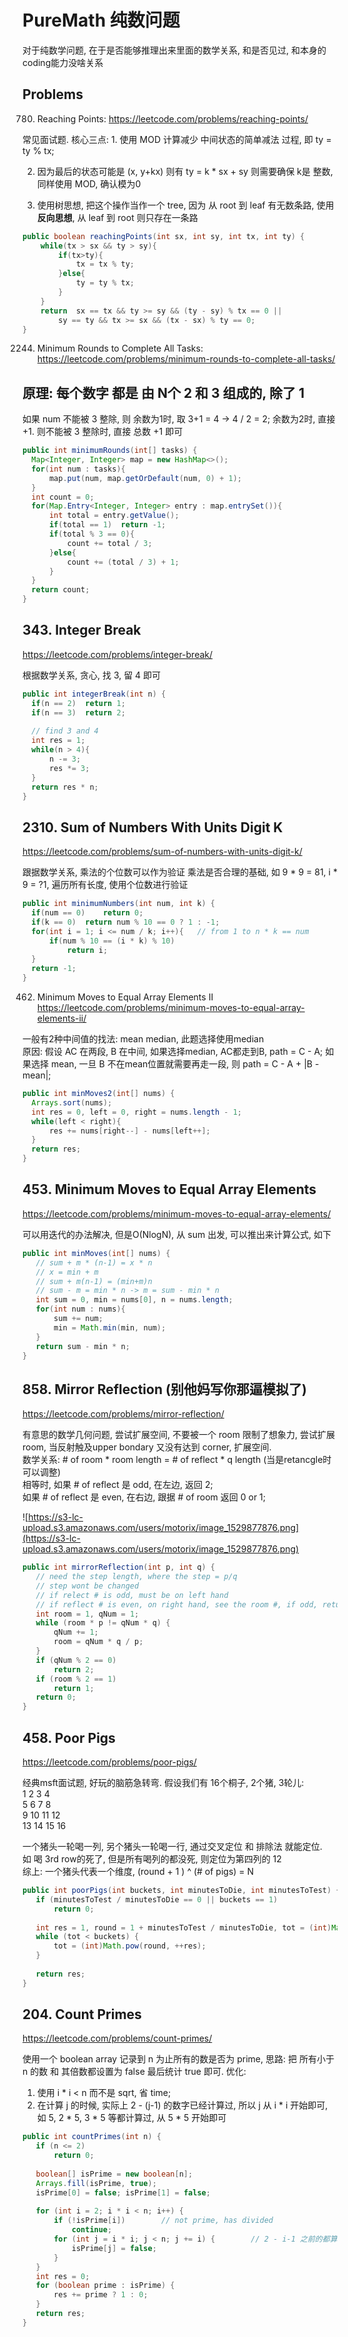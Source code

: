 # PureMath 纯数问题
对于纯数学问题, 在于是否能够推理出来里面的数学关系, 和是否见过, 和本身的coding能力没啥关系

## Problems

780. Reaching Points: https://leetcode.com/problems/reaching-points/

常见面试题. 核心三点: 1. 使用 MOD 计算减少 中间状态的简单减法 过程, 即 ty = ty % tx;

2. 因为最后的状态可能是 (x, y+kx) 则有 ty = k * sx + sy 则需要确保 k是 整数, 同样使用 MOD, 确认模为0

3. 使用树思想, 把这个操作当作一个 tree, 因为 从 root 到 leaf 有无数条路, 使用**反向思想**, 从 leaf 到 root 则只存在一条路

```java
public boolean reachingPoints(int sx, int sy, int tx, int ty) {
    while(tx > sx && ty > sy){
        if(tx>ty){
            tx = tx % ty;   
        }else{
            ty = ty % tx;
        }
    }
    return  sx == tx && ty >= sy && (ty - sy) % tx == 0 ||
        sy == ty && tx >= sx && (tx - sx) % ty == 0;
}
```

2244. Minimum Rounds to Complete All Tasks: https://leetcode.com/problems/minimum-rounds-to-complete-all-tasks/

## 原理: 每个数字 都是 由 N个 2 和 3 组成的, 除了 1

如果 num 不能被 3 整除, 则 余数为1时, 取 3+1 = 4 -> 4 / 2 = 2; 余数为2时, 直接 +1. 则不能被 3 整除时, 直接 总数 +1 即可

```java
public int minimumRounds(int[] tasks) {
  Map<Integer, Integer> map = new HashMap<>();
  for(int num : tasks){
      map.put(num, map.getOrDefault(num, 0) + 1);
  }
  int count = 0;
  for(Map.Entry<Integer, Integer> entry : map.entrySet()){
      int total = entry.getValue();
      if(total == 1)  return -1;
      if(total % 3 == 0){
          count += total / 3;
      }else{
          count += (total / 3) + 1;
      }
  }
  return count;
}
```

## 343. Integer Break
https://leetcode.com/problems/integer-break/

根据数学关系, 贪心, 找 3, 留 4 即可
```java
public int integerBreak(int n) {
  if(n == 2)  return 1;
  if(n == 3)  return 2;
  
  // find 3 and 4
  int res = 1;
  while(n > 4){
      n -= 3;
      res *= 3;
  }
  return res * n;
}
```

## 2310. Sum of Numbers With Units Digit K
https://leetcode.com/problems/sum-of-numbers-with-units-digit-k/

跟据数学关系, 乘法的个位数可以作为验证 乘法是否合理的基础, 如 9 * 9 = 81, i * 9 = ?1, 遍历所有长度, 使用个位数进行验证

```java
public int minimumNumbers(int num, int k) {
  if(num == 0)    return 0;
  if(k == 0)  return num % 10 == 0 ? 1 : -1;
  for(int i = 1; i <= num / k; i++){   // from 1 to n * k == num
      if(num % 10 == (i * k) % 10)
          return i;
  }
  return -1;
}
```

462. Minimum Moves to Equal Array Elements II
https://leetcode.com/problems/minimum-moves-to-equal-array-elements-ii/

一般有2种中间值的找法: mean median, 此题选择使用median    
原因: 假设 AC 在两段, B 在中间, 如果选择median, AC都走到B, path = C - A; 如果选择 mean, 一旦 B 不在mean位置就需要再走一段, 则 path = C - A + |B - mean|;

```java
public int minMoves2(int[] nums) {
  Arrays.sort(nums);
  int res = 0, left = 0, right = nums.length - 1;
  while(left < right){
      res += nums[right--] - nums[left++];
  }
  return res;
}
```

## 453. Minimum Moves to Equal Array Elements
https://leetcode.com/problems/minimum-moves-to-equal-array-elements/

可以用迭代的办法解决, 但是O(NlogN), 从 sum 出发, 可以推出来计算公式, 如下

```java
public int minMoves(int[] nums) {
   // sum + m * (n-1) = x * n
   // x = min + m
   // sum + m(n-1) = (min+m)n
   // sum - m = min * n -> m = sum - min * n
   int sum = 0, min = nums[0], n = nums.length;
   for(int num : nums){
       sum += num;
       min = Math.min(min, num);
   }
   return sum - min * n;
}
```

## 858. Mirror Reflection (别他妈写你那逼模拟了)
https://leetcode.com/problems/mirror-reflection/

有意思的数学几何问题, 尝试扩展空间, 不要被一个 room 限制了想象力, 尝试扩展 room, 当反射触及upper bondary 又没有达到 corner, 扩展空间.     
数学关系: # of room * room length = # of reflect * q length (当是retancgle时可以调整)    
相等时, 如果 # of reflect 是 odd, 在左边, 返回 2;      
如果 # of reflect 是 even, 在右边, 跟据 # of room 返回 0 or 1;     

![https://s3-lc-upload.s3.amazonaws.com/users/motorix/image_1529877876.png](https://s3-lc-upload.s3.amazonaws.com/users/motorix/image_1529877876.png)

```java
public int mirrorReflection(int p, int q) {
   // need the step length, where the step = p/q
   // step wont be changed
   // if relect # is odd, must be on left hand
   // if reflect # is even, on right hand, see the room #, if odd, returnr 1
   int room = 1, qNum = 1;
   while (room * p != qNum * q) {
       qNum += 1;
       room = qNum * q / p; 
   }
   if (qNum % 2 == 0)
       return 2;
   if (room % 2 == 1)
       return 1;
   return 0;
}
```

## 458. Poor Pigs
https://leetcode.com/problems/poor-pigs/

经典msft面试题, 好玩的脑筋急转弯. 假设我们有 16个桐子, 2个猪, 3轮儿:    
1 2 3 4    
5 6 7 8    
9 10 11 12   
13 14 15 16     

一个猪头一轮喝一列, 另个猪头一轮喝一行, 通过交叉定位 和 排除法 就能定位.    
如 喝 3rd row的死了, 但是所有喝列的都没死, 则定位为第四列的 12    
综上: 一个猪头代表一个维度, (round + 1 ) ^ (# of pigs) = N

```java
public int poorPigs(int buckets, int minutesToDie, int minutesToTest) {
   if (minutesToTest / minutesToDie == 0 || buckets == 1)
       return 0;
   
   int res = 1, round = 1 + minutesToTest / minutesToDie, tot = (int)Math.pow(round, res);
   while (tot < buckets) {
       tot = (int)Math.pow(round, ++res);
   }
   
   return res;
}
```


## 204. Count Primes
https://leetcode.com/problems/count-primes/

使用一个 boolean array 记录到 n 为止所有的数是否为 prime, 思路: 把 所有小于 n 的数 和 其倍数都设置为 false 最后统计 true 即可. 优化: 
1. 使用 i * i < n 而不是 sqrt, 省 time; 
2. 在计算 j 的时候, 实际上 2 - (j-1) 的数字已经计算过, 所以 j 从 i * i 开始即可, 如 5, 2 * 5, 3 * 5 等都计算过, 从 5 * 5 开始即可

```java
public int countPrimes(int n) {
   if (n <= 2)
       return 0;
   
   boolean[] isPrime = new boolean[n];
   Arrays.fill(isPrime, true);
   isPrime[0] = false; isPrime[1] = false;
   
   for (int i = 2; i * i < n; i++) {
       if (!isPrime[i])        // not prime, has divided
           continue;
       for (int j = i * i; j < n; j += i) {        // 2 - i-1 之前的都算过了 
           isPrime[j] = false;
       }
   }
   int res = 0;
   for (boolean prime : isPrime) {
       res += prime ? 1 : 0;
   }
   return res;
}
```